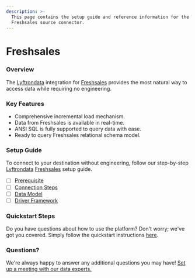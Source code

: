```yaml
---
description: >-
  This page contains the setup guide and reference information for the
  Freshsales source connector.
---
```


# Freshsales

### Overview

The [Lyftrondata](https://www.lyftrondata.com/) integration for [Freshsales](https://www.lyftrondata.com/integration/sales-analytics/freshsales/) provides the most natural way to access data while requiring no engineering.

### Key Features

* Comprehensive incremental load mechanism.
* Data from Freshsales is available in real-time.
* ANSI SQL is fully supported to query data with ease.
* Ready to query Freshsales relational schema model.

### Setup Guide

To connect to your destination without engineering, follow our step-by-step [Lyftrondata](https://www.lyftrondata.com/) [Freshsales](https://www.lyftrondata.com/integration/sales-analytics/freshsales/) setup guide.

* [ ] [Prerequisite](prerequisite.md)
* [ ] [Connection Steps](connection-steps.md)
* [ ] [Data Model](data-model/erd.md)
* [ ] [Driver Framework](driver-framework/)

### Quickstart Steps

Do you have questions about how to use the platform? Don't worry; we've got you covered. Simply follow the quickstart instructions [here](../../).

### Questions? <a href="#questions" id="questions"></a>

We're always happy to answer any additional questions you may have! [Set up a meeting with our data experts.](https://www.lyftrondata.com/book-a-meeting/)
